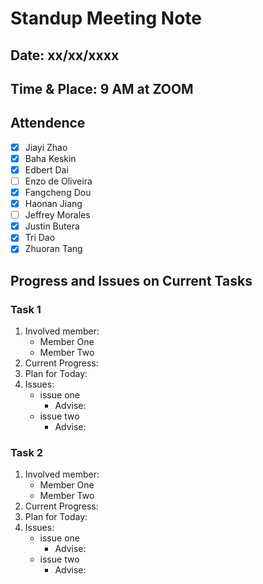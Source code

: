 # Standup Meeting Note
## Date: xx/xx/xxxx
## Time & Place: 9 AM at ZOOM

## Attendence
- [x] Jiayi Zhao
- [x] Baha Keskin
- [x] Edbert Dai
- [ ] Enzo de Oliveira
- [x] Fangcheng Dou
- [x] Haonan Jiang
- [ ] Jeffrey Morales
- [x] Justin Butera
- [x] Tri Dao
- [x] Zhuoran Tang

## Progress and Issues on Current Tasks
### Task 1 
1. Involved member: 
   - Member One
   - Member Two
2. Current Progress:
3. Plan for Today:
4. Issues:
   - issue one
     - Advise: 
   - issue two
     - Advise:
### Task 2
1. Involved member: 
   - Member One
   - Member Two
2. Current Progress:
3. Plan for Today:
4. Issues:
   - issue one
     - Advise: 
   - issue two
     - Advise: